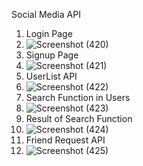 Social Media API

1. Login Page
2. ![Screenshot (420)](https://github.com/RishabhSaxena45/Social-Media-API/assets/136158506/3c85f1c8-a0bb-4f4d-841a-844c0d826c41)
3. Signup Page
4. ![Screenshot (421)](https://github.com/RishabhSaxena45/Social-Media-API/assets/136158506/3980ab0d-f9ac-4b27-9765-0764ab1b2b6c)
5. UserList API
6. ![Screenshot (422)](https://github.com/RishabhSaxena45/Social-Media-API/assets/136158506/53b142bf-70db-4b83-b129-dd5007e73baa)
7. Search Function in Users
8. ![Screenshot (423)](https://github.com/RishabhSaxena45/Social-Media-API/assets/136158506/2f02e570-0e05-4d38-a63c-848da16f872b)
9. Result of Search Function
10. ![Screenshot (424)](https://github.com/RishabhSaxena45/Social-Media-API/assets/136158506/2934a2bc-a73e-4b0c-b619-5344fc58d8be)
11. Friend Request API
12. ![Screenshot (425)](https://github.com/RishabhSaxena45/Social-Media-API/assets/136158506/db73d17e-d3ed-4aad-936b-12ee1305fc73)

